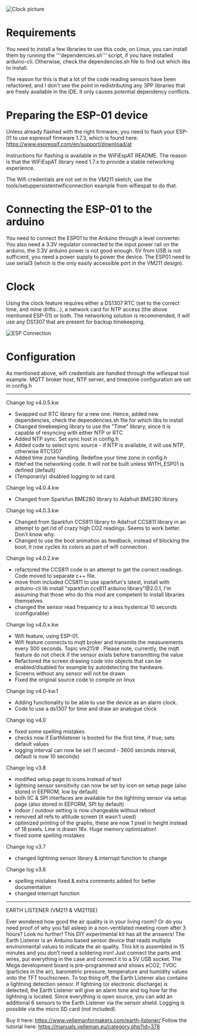 
![Clock picture](/pics/clock.jpg)

Requirements
============

You need to install a few libraries to use this code, on Linux, you can install them by running the '''dependencies.sh''' script, if you have installed arduino-cli. Otherwise, check the dependencies.sh file to find out which libs to install.

The reason for this is that a lot of the code reading sensors have been refactored, and I don't see the point in redistributing any 3PP libraries that are freely available in the IDE. It only causes potential dependency conflicts.

Preparing the ESP-01 device
===========================

Unless already flashed with the right firmware, you need to flash your ESP-01 to use espressif firmware 1.7.3, which is found here: https://www.espressif.com/en/support/download/at

Instructions for flashing is available in the WiFiEspAT README. The reason is that the WiFiEspAT library need 1.7.x to provide a stable networking experience. 

The Wifi credentials are not set in the VM211 sketch, use the tools/setuppersistentwificonnection example from wifiespat to do that.

Connecting the ESP-01 to the arduino
====================================

You need to connect the ESP01 to the Arduino through a level converter. You also need a 3.3V regulator connected to the input power rail on the arduino, the 3.3V arduino power is not good enough. 5V from USB is not sufficient, you need a power supply to power the device. 
The ESP01 need to use serial3 (which is the only easily accessible port in the VM211 design). 

Clock
=====
Using the clock feature requires either a DS1307 RTC (set to the correct time, and mine drifts...), a network card for NTP access (the above mentioned ESP-01) or both. The networking solution is recommended, it will use any DS1307 that are present for backup timekeeping.

![ESP Connection](/pics/esp.png)

Configuration
=============

As mentioned above, wifi credentials are handled through the wifiespat tool example.
MQTT broker host, NTP server, and timezone configuration are set in config.h

-------------------------------------------------------

Change log v4.0.5.kw
- Swapped out RTC library for a new one. Hence, added new dependencies, check the dependencies.sh file for which libs to install
- Changed timekeeping library to use the "Time" library, since it is capable of resyncing with either NTP or RTC
- Added NTP sync. Set sync host in config.h
- Added code to select sync source - if NTP is available, it will use NTP, otherwise RTC1307
- Added time zone handling. Redefine your time zone in config.h
- ifdef:ed the networking code. It will not be built unless WITH_ESP01 is defined (default)
- (Temporarily) disabled logging to sd card.

Change log v4.0.4.kw
- Changed from Sparkfun BME280 library to Adafruit BME280 library.

Change log v4.0.3.kw
- Changed from Sparkfun CCS811 library to Adafruit CCS811 library in an attempt to get rid of crazy high CO2 readings. Seems to work better. Don't know why.
- Changed to use the boot animation as feedback, instead of blocking the boot, it now cycles its colors as part of wifi connection

Change log v4.0.2.kw
- refactored the CCS811 code in an attempt to get the correct readings. Code moved to separate c++ file.
- move from included CCS811 to use sparkfun's latest, install with arduino-cli lib install "sparkfun ccs811 arduino library"@2.0.1, I'm assuming that those who do this mod are competent to install libraries themselves
- changed the sensor read frequency to a less hysterical 10 seconds (configurable)

Change log v4.0.x.kw
- Wifi feature, using ESP-01. 
- Wifi feature connects to mqtt broker and transmits the measurements every 300 seconds. Topic vm211/# . Please note, currently, the mqtt feature do not check if the sensor exists before transmitting the value
- Refactored the screen drawing code into objects that can be enabled/disabled for example by autodetecting the hardware.
- Screens without any sensor will not be drawn
- Fixed the original source code to compile on linux

Change log v4.0-kw.1
- Adding functionality to be able to use the device as an alarm clock.
- Code to use a ds1307 for time and draw an analogue clock

Change log v4.0
- fixed some spelling mistakes
- checks now if Earthlistener is booted for the first time, if true, sets default values
- logging interval can now be set (1 second - 3600 seconds interval, default is now 10 seconds)

Change log v3.8
- modified setup page to icons instead of text
- lightning sensor sensitivity can now be set by icon on setup page (also stored in EEPROM, low by default)
- both IIC & SPI interfaces are available for the lightning sensor via setup page (also stored in EEPORM, SPI by default)
- indoor / outdoor setting is now changeable without reboot
- removed all refs to altitude screen (it wasn't used)
- optimized printing of the graphs, these are now 1 pixel in height instead of 18 pixels. Line is drawn 18x. Huge memory optimization!
- fixed some spelling mistakes

Change log v3.7
- changed lightning sensor library & interrupt function to change

Change log v3.6
- spelling mistakes fixed & extra comments added for better documentation
- changed interrupt function

---------------------------------------------------

EARTH LISTENER (VM211 & VM211SE)

Ever wondered how good the air quality is in your living room? Or do you need proof of why you fall asleep in a non-ventilated meeting room after 3 hours? Look no further! This DIY experimental kit has all the answers!
The Earth Listener is an Arduino based sensor device that reads multiple environmental values to indicate the air quality. This kit is assembled in 15 minutes and you don’t need a soldering iron! Just connect the parts and wires, put everything in the case and connect it to a 5V USB socket. The Mega development board is pre-programmed and shows eCO2, TVOC (particles in the air), barometric pressure, temperature and humidity values onto the TFT touchscreen. To top thing off, the Earth Listener also contains a lightning detection sensor. If lightning (or electronic discharge) is detected, the Earth Listener will give an alarm tone and log how far the lightning is located. Since everything is open source, you can add an additional 6 sensors to the Earth Listener via the sensor shield. Logging is possible via the micro SD card (not included).

Buy it here: https://www.vellemanformakers.com/earth-listener/
Follow the tutorial here: https://manuals.velleman.eu/category.php?id=378 

